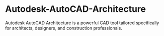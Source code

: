 # Autodesk-AutoCAD-Architecture
Autodesk AutoCAD Architecture is a powerful CAD tool tailored specifically for architects, designers, and construction professionals.
